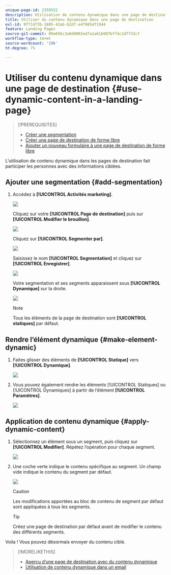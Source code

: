 ```yaml
---
unique-page-id: 2359532
description: Utilisation de contenu dynamique dans une page de destination - Documents Marketo - Documentation du produit
title: Utiliser du contenu dynamique dans une page de destination
exl-id: 9f71473b-1805-43ab-b2d7-e4f9854f1944
feature: Landing Pages
source-git-commit: 09a656c3a0d0002edfa1a61b987bff4c1dff33cf
workflow-type: tm+mt
source-wordcount: '196'
ht-degree: 7%

---
```


# Utiliser du contenu dynamique dans une page de destination {#use-dynamic-content-in-a-landing-page}

>[!PREREQUISITES]
>
>* [Créer une segmentation](/help/marketo/product-docs/personalization/segmentation-and-snippets/segmentation/create-a-segmentation.md)
>* [Créer une page de destination de forme libre](/help/marketo/product-docs/demand-generation/landing-pages/free-form-landing-pages/create-a-free-form-landing-page.md)
>* [Ajouter un nouveau formulaire à une page de destination de forme libre](/help/marketo/product-docs/demand-generation/landing-pages/free-form-landing-pages/add-a-new-form-to-a-free-form-landing-page.md)

L’utilisation de contenu dynamique dans les pages de destination fait participer les personnes avec des informations ciblées.

## Ajouter une segmentation {#add-segmentation}

1. Accédez à **[!UICONTROL Activités marketing]**.

   ![](assets/login-marketing-activities.png)

   Cliquez sur votre **[!UICONTROL Page de destination]** puis sur **[!UICONTROL Modifier le brouillon]**.

   ![](assets/landingpageeditdraft.jpg)

   Cliquez sur **[!UICONTROL Segmenter par]**.

   ![](assets/image2015-5-21-12-3a31-3a20.png)

   Saisissez le nom **[!UICONTROL Segmentation]** et cliquez sur **[!UICONTROL Enregistrer]**.

   ![](assets/image2014-9-16-14-3a50-3a5.png)

   Votre segmentation et ses segments apparaissent sous **[!UICONTROL Dynamique]** sur la droite.

   ![](assets/image2015-5-21-12-3a36-3a40.png)

   >[!NOTE]
   >
   >Tous les éléments de la page de destination sont **[!UICONTROL statiques]** par défaut.

## Rendre l’élément dynamique {#make-element-dynamic}

1. Faites glisser des éléments de **[!UICONTROL Statique]** vers **[!UICONTROL Dynamique]**.

   ![](assets/image2014-9-16-14-3a50-3a27.png)

1. Vous pouvez également rendre les éléments [!UICONTROL Statiques] ou [!UICONTROL Dynamiques] à partir de l’élément **[!UICONTROL Paramètres]**.

   ![](assets/image2015-5-21-12-3a39-3a41.png)

## Application de contenu dynamique {#apply-dynamic-content}

1. Sélectionnez un élément sous un segment, puis cliquez sur **[!UICONTROL Modifier]**. Répétez l’opération pour chaque segment.

   ![](assets/image2015-5-21-12-3a42-3a11.png)

1. Une coche verte indique le contenu spécifique au segment. Un champ vide indique le contenu du segment par défaut.

   ![](assets/image2015-5-21-12-3a44-3a24.png)

   >[!CAUTION]
   >
   >Les modifications apportées au bloc de contenu de segment par défaut sont appliquées à tous les segments.

   >[!TIP]
   >
   >Créez une page de destination par défaut avant de modifier le contenu des différents segments.

Voila ! Vous pouvez désormais envoyer du contenu ciblé.

>[!MORELIKETHIS]
>
>* [Aperçu d’une page de destination avec du contenu dynamique](/help/marketo/product-docs/demand-generation/landing-pages/landing-page-actions/preview-a-landing-page-with-dynamic-content.md)
>* [Utilisation de contenu dynamique dans un email](/help/marketo/product-docs/email-marketing/general/functions-in-the-editor/using-dynamic-content-in-an-email.md)

